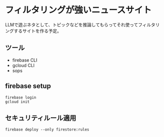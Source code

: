 # フィルタリングが強いニュースサイト
LLMで遊ぶネタとして、トピックなどを推論してもらってそれ使ってフィルタリングするサイトを作る予定。

## ツール
- firebase CLI
- gcloud CLI
- sops

## firebase setup

```
firebase login
gcloud init
```

## セキュリティルール適用

```
firebase deploy --only firestore:rules
```
